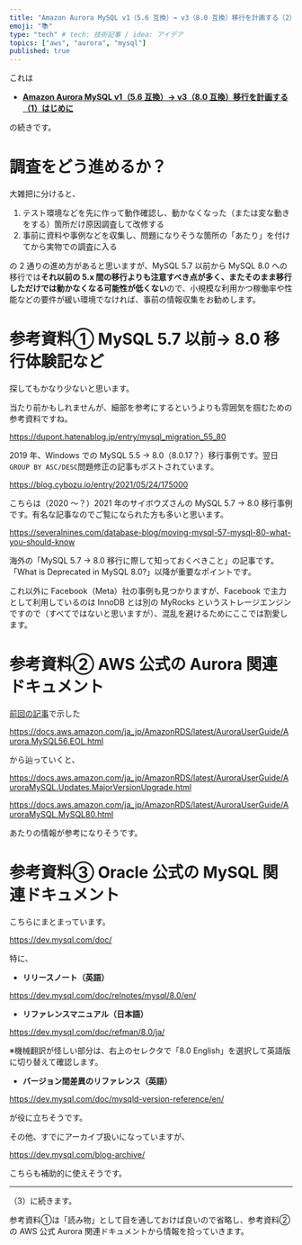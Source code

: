 ```yaml
---
title: "Amazon Aurora MySQL v1（5.6 互換）→ v3（8.0 互換）移行を計画する（2）調査の進め方と参考資料"
emoji: "📚"
type: "tech" # tech: 技術記事 / idea: アイデア
topics: ["aws", "aurora", "mysql"]
published: true
---
```


これは

- **[Amazon Aurora MySQL v1（5.6 互換）→ v3（8.0 互換）移行を計画する（1）はじめに](/articles/aurora-mysql3-001-top)**

の続きです。

# 調査をどう進めるか？

大雑把に分けると、

1. テスト環境などを先に作って動作確認し、動かなくなった（または変な動きをする）箇所だけ原因調査して改修する
2. 事前に資料や事例などを収集し、問題になりそうな箇所の「あたり」を付けてから実物での調査に入る

の 2 通りの進め方があると思いますが、MySQL 5.7 以前から MySQL 8.0 への移行では**それ以前の 5.x 間の移行よりも注意すべき点が多く、またそのまま移行しただけでは動かなくなる可能性が低くない**ので、小規模な利用かつ稼働率や性能などの要件が緩い環境でなければ、事前の情報収集をお勧めします。

# 参考資料① MySQL 5.7 以前→ 8.0 移行体験記など

探してもかなり少ないと思います。

当たり前かもしれませんが、細部を参考にするというよりも雰囲気を掴むための参考資料ですね。

https://dupont.hatenablog.jp/entry/mysql_migration_55_80

2019 年、Windows での MySQL 5.5 → 8.0（8.0.17？）移行事例です。翌日`GROUP BY ASC/DESC`問題修正の記事もポストされています。

https://blog.cybozu.io/entry/2021/05/24/175000

こちらは（2020 〜？）2021 年のサイボウズさんの MySQL 5.7 → 8.0 移行事例です。有名な記事なのでご覧になられた方も多いと思います。

https://severalnines.com/database-blog/moving-mysql-57-mysql-80-what-you-should-know

海外の「MySQL 5.7 → 8.0 移行に際して知っておくべきこと」の記事です。「What is Deprecated in MySQL 8.0?」以降が重要なポイントです。

これ以外に Facebook（Meta）社の事例も見つかりますが、Facebook で主力として利用しているのは InnoDB とは別の MyRocks というストレージエンジンですので（すべてではないと思いますが）、混乱を避けるためにここでは割愛します。

# 参考資料② AWS 公式の Aurora 関連ドキュメント

[前回の記事](/articles/aurora-mysql3-001-top)で示した

https://docs.aws.amazon.com/ja_jp/AmazonRDS/latest/AuroraUserGuide/Aurora.MySQL56.EOL.html

から辿っていくと、

https://docs.aws.amazon.com/ja_jp/AmazonRDS/latest/AuroraUserGuide/AuroraMySQL.Updates.MajorVersionUpgrade.html

https://docs.aws.amazon.com/ja_jp/AmazonRDS/latest/AuroraUserGuide/AuroraMySQL.MySQL80.html

あたりの情報が参考になりそうです。

# 参考資料③ Oracle 公式の MySQL 関連ドキュメント

こちらにまとまっています。

https://dev.mysql.com/doc/

特に、

- **リリースノート（英語）**

https://dev.mysql.com/doc/relnotes/mysql/8.0/en/

- **リファレンスマニュアル（日本語）**

https://dev.mysql.com/doc/refman/8.0/ja/

※機械翻訳が怪しい部分は、右上のセレクタで「8.0 English」を選択して英語版に切り替えて確認します。

- **バージョン間差異のリファレンス（英語）**

https://dev.mysql.com/doc/mysqld-version-reference/en/

が役に立ちそうです。

その他、すでにアーカイブ扱いになっていますが、

https://dev.mysql.com/blog-archive/

こちらも補助的に使えそうです。

---

（3）に続きます。

参考資料①は「読み物」として目を通しておけば良いので省略し、参考資料②の AWS 公式 Aurora 関連ドキュメントから情報を拾っていきます。